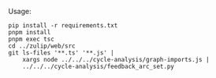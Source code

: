 Usage:

    pip install -r requirements.txt
    pnpm install
    pnpm exec tsc
    cd ../zulip/web/src
    git ls-files '**.ts' '**.js' |
        xargs node ../../../cycle-analysis/graph-imports.js |
        ../../../cycle-analysis/feedback_arc_set.py
